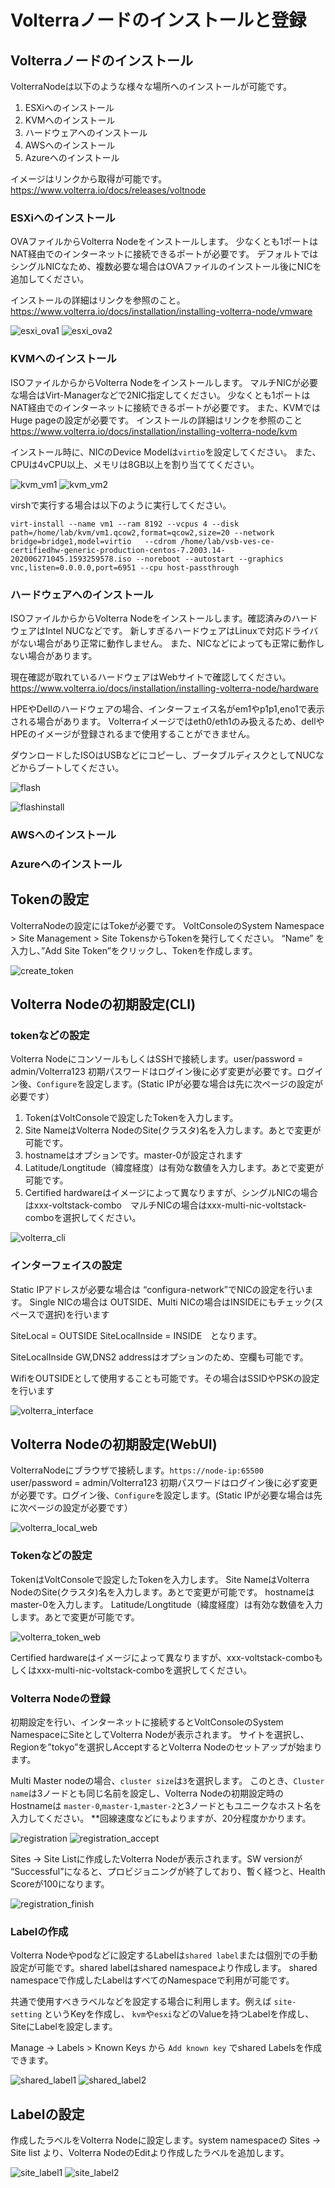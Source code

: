 # Volterraノードのインストールと登録

## Volterraノードのインストール

VolterraNodeは以下のような様々な場所へのインストールが可能です。

1. ESXiへのインストール
2. KVMへのインストール
3. ハードウェアへのインストール
4. AWSへのインストール
5. Azureへのインストール

イメージはリンクから取得が可能です。<https://www.volterra.io/docs/releases/voltnode>

### ESXiへのインストール

OVAファイルからVolterra Nodeをインストールします。
少なくとも1ポートはNAT経由でのインターネットに接続できるポートが必要です。
デフォルトではシングルNICなため、複数必要な場合はOVAファイルのインストール後にNICを追加してください。

インストールの詳細はリンクを参照のこと。<https://www.volterra.io/docs/installation/installing-volterra-node/vmware>

![esxi_ova1](./pics/esxi_ova1.png)
![esxi_ova2](./pics/esxi_ova2.png)

### KVMへのインストール

ISOファイルからからVolterra Nodeをインストールします。
マルチNICが必要な場合はVirt-Managerなどで2NIC指定してください。
少なくとも1ポートはNAT経由でのインターネットに接続できるポートが必要です。
また、KVMではHuge pageの設定が必要です。
インストールの詳細はリンクを参照のこと <https://www.volterra.io/docs/installation/installing-volterra-node/kvm>

インストール時に、NICのDevice Modelは`virtio`を設定してください。
また、CPUは4vCPU以上、メモリは8GB以上を割り当ててください。

![kvm_vm1](./pics/kvm_vm1.png)
![kvm_vm2](./pics/kvm_vm2.png)

virshで実行する場合は以下のように実行してください。

```virt-install --name vm1 --ram 8192 --vcpus 4 --disk path=/home/lab/kvm/vm1.qcow2,format=qcow2,size=20 --network bridge=bridge1,model=virtio   --cdrom /home/lab/vsb-ves-ce-certifiedhw-generic-production-centos-7.2003.14-202006271045.1593259578.iso --noreboot --autostart --graphics vnc,listen=0.0.0.0,port=6951 --cpu host-passthrough```

### ハードウェアへのインストール

ISOファイルからからVolterra Nodeをインストールします。確認済みのハードウェアはIntel NUCなどです。
新しすぎるハードウェアはLinuxで対応ドライバがない場合があり正常に動作しません。
また、NICなどによっても正常に動作しない場合があります。

現在確認が取れているハードウェアはWebサイトで確認してください。
<https://www.volterra.io/docs/installation/installing-volterra-node/hardware>

HPEやDellのハードウェアの場合、インターフェイス名がem1やp1p1,eno1で表示される場合があります。
Volterraイメージではeth0/eth1のみ扱えるため、dellやHPEのイメージが登録されるまで使用することができません。

ダウンロードしたISOはUSBなどにコピーし、ブータブルディスクとしてNUCなどからブートしてください。

![flash](./pics/flash.png)

![flashinstall](./pics/flashinstall.png)

### AWSへのインストール

### Azureへのインストール

## Tokenの設定

VolterraNodeの設定にはTokeが必要です。
VoltConsoleのSystem Namespace > Site Management > Site TokensからTokenを発行してください。
“Name” を入力し、”Add Site Token”をクリックし、Tokenを作成します。

![create_token](./pics/create_token.png)

## Volterra Nodeの初期設定(CLI)

### tokenなどの設定

Volterra NodeにコンソールもしくはSSHで接続します。user/password = admin/Volterra123
初期パスワードはログイン後に必ず変更が必要です。ログイン後、`Configure`を設定します。(Static IPが必要な場合は先に次ページの設定が必要です）

1. TokenはVoltConsoleで設定したTokenを入力します。
2. Site NameはVolterra NodeのSite(クラスタ)名を入力します。あとで変更が可能です。
3. hostnameはオプションです。master-0が設定されます
4. Latitude/Longtitude（緯度経度）は有効な数値を入力します。あとで変更が可能です。
5. Certified hardwareはイメージによって異なりますが、シングルNICの場合はxxx-voltstack-combo　マルチNICの場合はxxx-multi-nic-voltstack-comboを選択してください。

![volterra_cli](./pics/volterra_cli.png)

### インターフェイスの設定

Static IPアドレスが必要な場合は “configura-network”でNICの設定を行います。
Single NICの場合は OUTSIDE、Multi NICの場合はINSIDEにもチェック(スペースで選択)を行います

SiteLocal = OUTSIDE
SiteLocalInside = INSIDE　となります。

SiteLocalInside GW,DNS2 addressはオプションのため、空欄も可能です。

WifiをOUTSIDEとして使用することも可能です。その場合はSSIDやPSKの設定を行います

![volterra_interface](./pics/volterra_interface.png)

## Volterra Nodeの初期設定(WebUI)

VolterraNodeにブラウザで接続します。`https://node-ip:65500` user/password = admin/Volterra123
初期パスワードはログイン後に必ず変更が必要です。ログイン後、`Configure`を設定します。(Static IPが必要な場合は先に次ページの設定が必要です）

![volterra_local_web](./pics/volterra_local_web.png)

### Tokenなどの設定

TokenはVoltConsoleで設定したTokenを入力します。
Site NameはVolterra NodeのSite(クラスタ)名を入力します。あとで変更が可能です。
hostnameはmaster-0を入力します。
Latitude/Longtitude（緯度経度）は有効な数値を入力します。あとで変更が可能です。

![volterra_token_web](./pics/volterra_token_web.png)

Certified hardwareはイメージによって異なりますが、xxx-voltstack-comboもしくはxxx-multi-nic-voltstack-comboを選択してください。

### Volterra Nodeの登録

初期設定を行い、インターネットに接続するとVoltConsoleのSystem NamespaceにSiteとしてVolterra Nodeが表示されます。
サイトを選択し、Regionを”tokyo”を選択しAcceptするとVolterra Nodeのセットアップが始まります。

Multi Master nodeの場合、`cluster size`は`3`を選択します。
このとき、`Cluster name`は3ノードとも同じ名前を設定し、Volterra Nodeの初期設定時のHostnameは `master-0`,`master-1`,`master-2`と3ノードともユニークなホスト名を入力してください。
**回線速度などにもよりますが、20分程度かかります。

![registration](./pics/registration.png)
![registration_accept](./pics/registration_accept.png)

Sites -> Site Listに作成したVolterra Nodeが表示されます。SW versionが “Successful”になると、プロビジョニングが終了しており、暫く経つと、Health Scoreが100になります。

![registration_finish](./pics/registration_finish.png)

### Labelの作成

Volterra Nodeやpodなどに設定するLabelは`shared label`または個別での手動設定が可能です。shared labelはshared namespaceより作成します。
shared namespaceで作成したLabelはすべてのNamespaceで利用が可能です。

共通で使用すべきラベルなどを設定する場合に利用します。例えば `site-setting` というKeyを作成し、 `kvm`や`esxi`などのValueを持つLabelを作成し、SiteにLabelを設定します。

Manage -> Labels > Known Keys から `Add known key` でshared Labelsを作成できます。

![shared_label1](./pics/shared_labels1.png)
![shared_label2](./pics/shared_labels2.png)

## Labelの設定

作成したラベルをVolterra Nodeに設定します。system namespaceの Sites -> Site list より、Volterra NodeのEditより作成したラベルを追加します。

![site_label1](./pics/site_labels1.png)
![site_label2](./pics/site_labels2.png)
